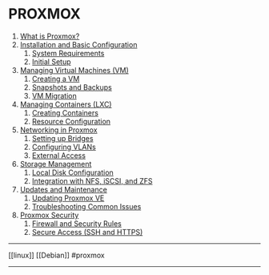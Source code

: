 # PROXMOX
1. [What is Proxmox?](what_is_proxmox.md)
2. [Installation and Basic Configuration](installation_configuration_proxmox.md)
    1. [System Requirements](system_requirements_proxmox.md)
    2. [Initial Setup](initial_setup_proxmox.md)
3. [Managing Virtual Machines (VM)](managing_vm_proxmox.md)
    1. [Creating a VM](creating_vm.md)
    2. [Snapshots and Backups](snapshots_backups.md)
    3. [VM Migration](vm_migration.md)
4. [Managing Containers (LXC)](managing_lxc_proxmox.md)
    1. [Creating Containers](creating_lxc.md)
    2. [Resource Configuration](resource_configuration_lxc.md)
5. [Networking in Proxmox](networking_proxmox.md)
    1. [Setting up Bridges](bridges_proxmox.md)
    2. [Configuring VLANs](vlans_proxmox.md)
    3. [External Access](external_access_proxmox.md)
6. [Storage Management](storage_management_proxmox.md)
    1. [Local Disk Configuration](proxmox_local_disk_configuration.md)
    2. [Integration with NFS, iSCSI, and ZFS](integration_nfs_iscsi_zfs.md)
7. [Updates and Maintenance](updates_maintenance_proxmox.md)
    1. [Updating Proxmox VE](updating_proxmox.md)
    2. [Troubleshooting Common Issues](troubleshooting_proxmox.md)
8. [Proxmox Security](proxmox_security.md)
    1. [Firewall and Security Rules](firewall_security_rules.md)
    2. [Secure Access (SSH and HTTPS)](secure_access_proxmox.md)
- - - 
 [[linux]] [[Debian]] #proxmox
- - - 
